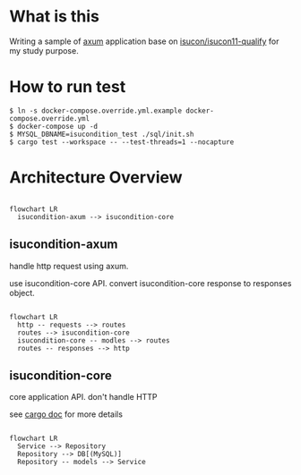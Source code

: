 # What is this

Writing a sample of [axum](https://github.com/tokio-rs/axum) application base on [isucon/isucon11-qualify](https://github.com/isucon/isucon11-qualify) for my study purpose.

# How to run test

```
$ ln -s docker-compose.override.yml.example docker-compose.override.yml
$ docker-compose up -d
$ MYSQL_DBNAME=isucondition_test ./sql/init.sh
$ cargo test --workspace -- --test-threads=1 --nocapture
```

# Architecture Overview

```mermaid

flowchart LR
  isucondition-axum --> isucondition-core
```

## isucondition-axum
handle http request using axum.

use isucondition-core API.
convert isucondition-core response to responses object.

```mermaid

flowchart LR
  http -- requests --> routes
  routes --> isucondition-core
  isucondition-core -- modles --> routes
  routes -- responses --> http
```


## isucondition-core
core application API. don't handle HTTP

see [cargo doc](https://walf443.github.io/isucon11-qualify-rust-axum/isucondition_core/) for more details

```mermaid

flowchart LR
  Service --> Repository
  Repository --> DB[(MySQL)]
  Repository -- models --> Service
```

